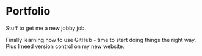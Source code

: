 # Portfolio
Stuff to get me a new jobby job.

Finally learning how to use GitHub - time to start doing things the right way.  Plus I need version control on my new website.

